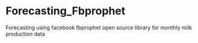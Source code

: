 # Forecasting_Fbprophet
 Forecasting using facebook fbprophet open source library for monthly milk production data
 
